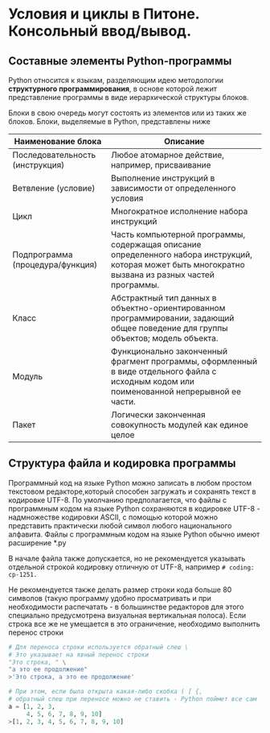# Условия и циклы в Питоне. Консольный ввод/вывод.

## Составные элементы Python-программы

Python относится к языкам, разделяющим идею методологии **структурного программирования**, в основе которой лежит представление программы в виде иерархической структуры блоков.

Блоки в свою очередь могут состоять из элементов или из таких же блоков. Блоки, выделяемые в Python, представлены ниже

Наименование блока  | Описание
--------------------|----------
Последовательность (инструкция) | Любое атомарное действие, например, присваивание
Ветвление (условие) | Выполнение инструкций в зависимости от определенного условия
Цикл                | Многократное исполнение набора инструкций
Подпрограмма (процедура/функция) | Часть компьютерной программы, содержащая описание определенного набора инструкций, которая может быть многократно вызвана из разных частей программы.
Класс	            | Абстрактный тип данных в объектно-ориентированном программировании, задающий общее поведение для группы объектов; модель объекта.
Модуль              | Функционально законченный фрагмент программы, оформленный в виде отдельного файла с исходным кодом или поименованной непрерывной ее части.
Пакет	            | Логически законченная совокупность модулей как единое целое








## Структура файла и кодировка программы

Программный код на языке Python можно записать в любом простом текстовом редакторе,который способен загружать и сохранять текст в кодировке UTF-8. По умолчанию предполагается, что файлы с программным кодом на языке Python сохраняются в кодировке UTF-8 - надмножестве кодировки ASCII, с помощью которой можно представить практически любой символ любого национального алфавита. Файлы с программным кодом на языке Python обычно имеют расширение *.ру

В начале файла также допускается, но не рекомендуется указывать отдельной строкой кодировку отличную от UTF-8, например ``# coding: cp-1251.``

Не рекомендуется также делать размер строки кода больше 80 символов (такую программу удобно просматривать и при необходимости распечатать - в большинстве редакторов для этого специально предусмотрена визуальная вертикальная полоса). Если строка все же не умещается в это ограничение, необходимо выполнить перенос строки

```py
# Для переноса строки используется обратный слеш \
# Это указывает на явный перенос строки
"Это строка, " \
"а это ее продолжение"
>'Это строка, а это ее продолжение'

# При этом, если была открыта какая-либо скобка ( [ {,
# обратный слеш при переносе можно не ставить - Python поймет все сам
a = [1, 2, 3,
     4, 5, 6, 7, 8, 9, 10]
>[1, 2, 3, 4, 5, 6, 7, 8, 9, 10]
```

